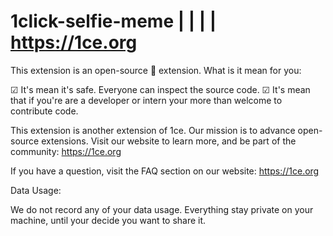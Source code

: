 # 1click-selfie-meme |  |  |  | https://1ce.org
This extension is an open-source 📰 extension. What is it mean for you:

☑ It's mean it's safe. Everyone can inspect the source code.
☑ It's mean that if you're are a developer or intern your more than welcome to contribute code.

This extension is another extension of 1ce. Our mission is to advance open-source extensions.
Visit our website to learn more, and be part of the community: https://1ce.org

If you have a question, visit the FAQ section on our website: https://1ce.org

Data Usage:

We do not record any of your data usage. Everything stay private on your machine, until your decide you want to share it.